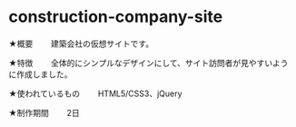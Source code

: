 # construction-company-site　　
★概要　　
建築会社の仮想サイトです。　　

★特徴　　
全体的にシンプルなデザインにして、サイト訪問者が見やすいように作成しました。　　

★使われているもの　　
HTML5/CSS3、jQuery　　

★制作期間　　
2日
